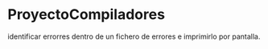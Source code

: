 # ProyectoCompiladores

identificar errorres dentro de un fichero de errores e imprimirlo por pantalla.
